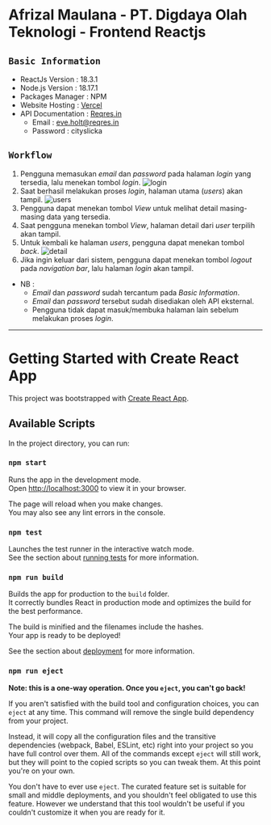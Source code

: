 # Afrizal Maulana - PT. Digdaya Olah Teknologi - Frontend Reactjs

## `Basic Information`

* ReactJs Version : 18.3.1
* Node.js Version : 18.17.1
* Packages Manager : NPM
* Website Hosting : [Vercel](https://dot-fe-afrizal.vercel.app/)
* API Documentation : [Reqres.in](https://reqres.in/)
  * Email : eve.holt@reqres.in
  * Password : cityslicka

## `Workflow`

1. Pengguna memasukan _email_ dan _password_ pada halaman _login_ yang tersedia, lalu menekan tombol _login_.
   ![login](https://github.com/user-attachments/assets/d1af55f5-df14-4a85-a8d7-6d1a20046438)
2. Saat berhasil melakukan proses _login_, halaman utama (_users_) akan tampil.
   ![users](https://github.com/user-attachments/assets/72288217-5db5-46a2-a011-2777626cbaf7)
3. Pengguna dapat menekan tombol _View_ untuk melihat  detail masing-masing data yang tersedia.
4. Saat pengguna menekan tombol _View_, halaman detail dari _user_ terpilih akan tampil.
5. Untuk kembali ke halaman _users_, pengguna dapat menekan tombol _back_.
   ![detail](https://github.com/user-attachments/assets/b1112a16-693e-43f4-90e5-b8e7ef373287)
6. Jika ingin keluar dari sistem, pengguna dapat menekan tombol _logout_ pada _navigation bar_, lalu halaman _login_ akan tampil.

* NB :
  * _Email_ dan _password_ sudah tercantum pada _Basic Information_.
  * _Email_ dan _password_ tersebut sudah disediakan oleh API eksternal.
  * Pengguna tidak dapat masuk/membuka halaman lain sebelum melakukan proses _login_.
    
-----

# Getting Started with Create React App

This project was bootstrapped with [Create React App](https://github.com/facebook/create-react-app).

## Available Scripts

In the project directory, you can run:

### `npm start`

Runs the app in the development mode.\
Open [http://localhost:3000](http://localhost:3000) to view it in your browser.

The page will reload when you make changes.\
You may also see any lint errors in the console.

### `npm test`

Launches the test runner in the interactive watch mode.\
See the section about [running tests](https://facebook.github.io/create-react-app/docs/running-tests) for more information.

### `npm run build`

Builds the app for production to the `build` folder.\
It correctly bundles React in production mode and optimizes the build for the best performance.

The build is minified and the filenames include the hashes.\
Your app is ready to be deployed!

See the section about [deployment](https://facebook.github.io/create-react-app/docs/deployment) for more information.

### `npm run eject`

**Note: this is a one-way operation. Once you `eject`, you can't go back!**

If you aren't satisfied with the build tool and configuration choices, you can `eject` at any time. This command will remove the single build dependency from your project.

Instead, it will copy all the configuration files and the transitive dependencies (webpack, Babel, ESLint, etc) right into your project so you have full control over them. All of the commands except `eject` will still work, but they will point to the copied scripts so you can tweak them. At this point you're on your own.

You don't have to ever use `eject`. The curated feature set is suitable for small and middle deployments, and you shouldn't feel obligated to use this feature. However we understand that this tool wouldn't be useful if you couldn't customize it when you are ready for it.
